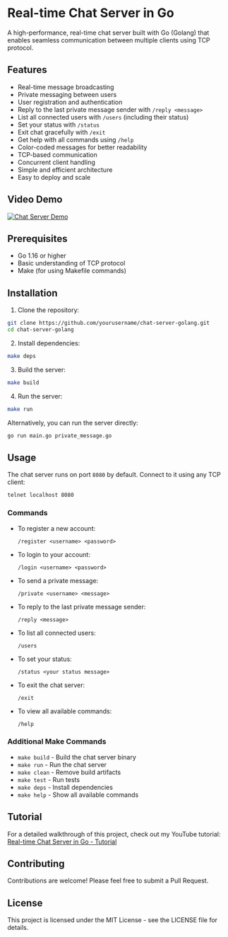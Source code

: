 # Real-time Chat Server in Go

A high-performance, real-time chat server built with Go (Golang) that enables seamless communication between multiple clients using TCP protocol.

## Features

- Real-time message broadcasting
- Private messaging between users
- User registration and authentication
- Reply to the last private message sender with `/reply <message>`
- List all connected users with `/users` (including their status)
- Set your status with `/status`
- Exit chat gracefully with `/exit`
- Get help with all commands using `/help`
- Color-coded messages for better readability
- TCP-based communication
- Concurrent client handling
- Simple and efficient architecture
- Easy to deploy and scale

## Video Demo

[![Chat Server Demo](https://img.youtube.com/vi/5UEvIQLwuIY/0.jpg)](https://www.youtube.com/watch?v=5UEvIQLwuIY)

## Prerequisites

- Go 1.16 or higher
- Basic understanding of TCP protocol
- Make (for using Makefile commands)

## Installation

1. Clone the repository:
```bash
git clone https://github.com/yourusername/chat-server-golang.git
cd chat-server-golang
```

2. Install dependencies:
```bash
make deps
```

3. Build the server:
```bash
make build
```

4. Run the server:
```bash
make run
```

Alternatively, you can run the server directly:
```bash
go run main.go private_message.go
```

## Usage

The chat server runs on port `8080` by default. Connect to it using any TCP client:

```
telnet localhost 8080
```

### Commands

- To register a new account:
  ```
  /register <username> <password>
  ```
- To login to your account:
  ```
  /login <username> <password>
  ```
- To send a private message:
  ```
  /private <username> <message>
  ```
- To reply to the last private message sender:
  ```
  /reply <message>
  ```
- To list all connected users:
  ```
  /users
  ```
- To set your status:
  ```
  /status <your status message>
  ```
- To exit the chat server:
  ```
  /exit
  ```
- To view all available commands:
  ```
  /help
  ```

### Additional Make Commands

- `make build` - Build the chat server binary
- `make run` - Run the chat server
- `make clean` - Remove build artifacts
- `make test` - Run tests
- `make deps` - Install dependencies
- `make help` - Show all available commands

## Tutorial

For a detailed walkthrough of this project, check out my YouTube tutorial:
[Real-time Chat Server in Go - Tutorial](https://www.youtube.com/watch?v=5UEvIQLwuIY)

## Contributing

Contributions are welcome! Please feel free to submit a Pull Request.

## License

This project is licensed under the MIT License - see the LICENSE file for details.
